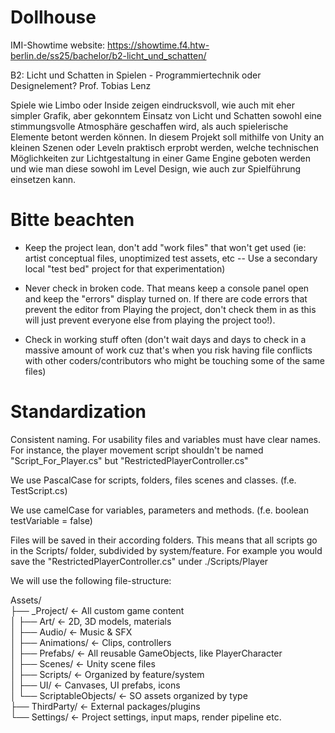 # Dollhouse

IMI-Showtime website: https://showtime.f4.htw-berlin.de/ss25/bachelor/b2-licht_und_schatten/

B2: Licht und Schatten in Spielen - Programmiertechnik oder Designelement?
Prof. Tobias Lenz

Spiele wie Limbo oder Inside zeigen eindrucksvoll, wie auch mit eher simpler Grafik, aber gekonntem Einsatz von Licht und Schatten sowohl eine stimmungsvolle Atmosphäre geschaffen wird, als auch spielerische Elemente betont werden können. In diesem Projekt soll mithilfe von Unity an kleinen Szenen oder Leveln praktisch erprobt werden, welche technischen Möglichkeiten zur Lichtgestaltung in einer Game Engine geboten werden und wie man diese sowohl im Level Design, wie auch zur Spielführung einsetzen kann.

# Bitte beachten

- Keep the project lean, don't add "work files" that won't get used (ie: artist conceptual files, unoptimized test assets, etc -- Use a secondary local "test bed" project for that experimentation)

- Never check in broken code. That means keep a console panel open and keep the "errors" display turned on. If there are code errors that prevent the editor from Playing the project, don't check them in as this will just prevent everyone else from playing the project too!).

- Check in working stuff often (don't wait days and days to check in a massive amount of work cuz that's when you risk having file conflicts with other coders/contributors who might be touching some of the same files)

# Standardization

Consistent naming. For usability files and variables must have clear names. For instance, the player movement script shouldn't be named "Script_For_Player.cs" but "RestrictedPlayerController.cs"

We use PascalCase for scripts, folders, files scenes and classes. (f.e. TestScript.cs)

We use camelCase for variables, parameters and methods. (f.e. boolean testVariable = false)

Files will be saved in their according folders. This means that all scripts go in the Scripts/ folder, subdivided by system/feature. For example you would save the "RestrictedPlayerController.cs" under ./Scripts/Player

We will use the following file-structure:

Assets/ <br>
├── _Project/ ← All custom game content  <br>
│ ├── Art/ ← 2D, 3D models, materials  <br>
│ ├── Audio/ ← Music & SFX  <br>
│ ├── Animations/ ← Clips, controllers  <br>
│ ├── Prefabs/ ← All reusable GameObjects, like PlayerCharacter  <br>
│ ├── Scenes/ ← Unity scene files  <br>
│ ├── Scripts/ ← Organized by feature/system  <br>
│ ├── UI/ ← Canvases, UI prefabs, icons  <br>
│ └── ScriptableObjects/ ← SO assets organized by type <br>
├── ThirdParty/ ← External packages/plugins  <br>
└── Settings/ ← Project settings, input maps, render pipeline etc. <br>
